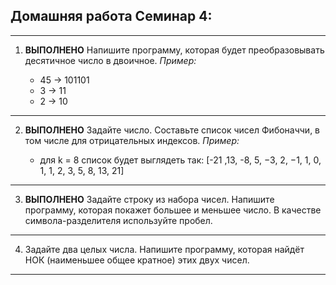 ## Домашняя работа Семинар 4:
---
1. **ВЫПОЛНЕНО** Напишите программу, которая будет преобразовывать десятичное число в двоичное.
    *Пример:*

    * 45 -> 101101
    * 3 -> 11
    * 2 -> 10
---
2. **ВЫПОЛНЕНО** Задайте число. Составьте список чисел Фибоначчи, в том числе для отрицательных индексов.
    *Пример:*

    * для k = 8 список будет выглядеть так: [-21 ,13, -8, 5, −3, 2, −1, 1, 0, 1, 1, 2, 3, 5, 8, 13, 21]
---
3. **ВЫПОЛНЕНО** Задайте строку из набора чисел. Напишите программу, которая покажет большее и меньшее число. В качестве символа-разделителя используйте пробел.
---
4. Задайте два целых числа. Напишите программу, которая найдёт НОК (наименьшее общее кратное) этих двух чисел.
---